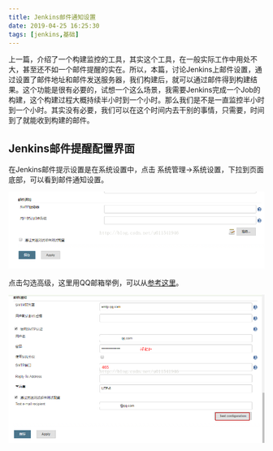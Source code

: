 ```yaml
---
title: Jenkins邮件通知设置
date: 2019-04-25 16:25:30
tags: [jenkins,基础]
---
```


上一篇，介绍了一个构建监控的工具，其实这个工具，在一般实际工作中用处不大，甚至还不如一个邮件提醒的实在。所以，本篇，讨论Jenkins上邮件设置，通过设置了邮件地址和邮件发送服务器，我们构建后，就可以通过邮件得到构建结果。这个功能是很有必要的，试想一个这么场景，我需要Jenkins完成一个Job的构建，这个构建过程大概持续半小时到一个小时。那么我们是不是一直监控半小时到一个小时。其实没有必要，我们可以在这个时间内去干别的事情，只需要，时间到了就能收到构建的邮件。

## Jenkins邮件提醒配置界面

在Jenkins邮件提示设置是在系统设置中，点击 系统管理->系统设置，下拉到页面底部，可以看到邮件通知设置。

![img](/images/827832229231.png)

点击勾选高级，这里用QQ邮箱举例，可以从[参考这里](http://blog.csdn.net/u011541946/article/details/77278837)。

![img](/images/827832229241.png)